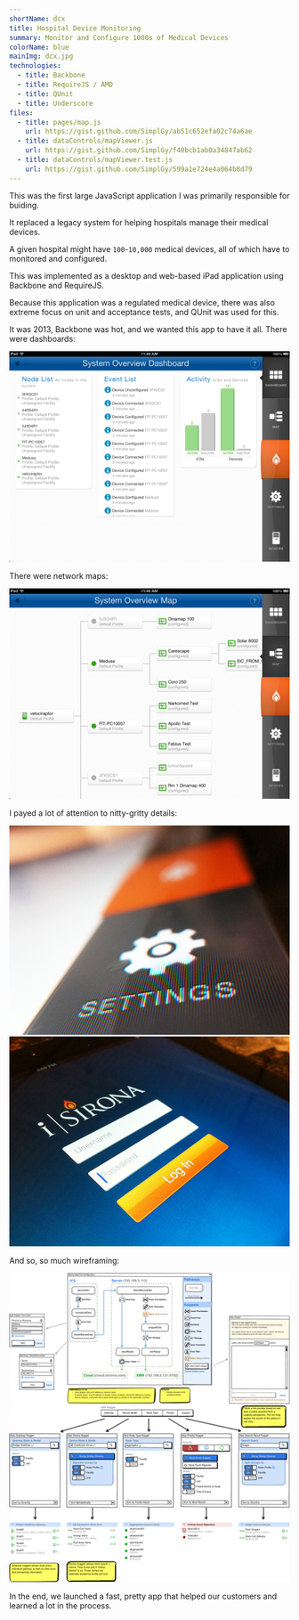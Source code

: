 ```yaml
---
shortName: dcx
title: Hospital Device Monitoring
summary: Monitor and Configure 1000s of Medical Devices
colorName: blue
mainImg: dcx.jpg
technologies:
  - title: Backbone
  - title: RequireJS / AMD
  - title: QUnit
  - title: Underscore
files:
  - title: pages/map.js
    url: https://gist.github.com/SimplGy/ab51c652efa02c74a6ae
  - title: dataControls/mapViewer.js
    url: https://gist.github.com/SimplGy/f40bcb1ab0a34847ab62
  - title: dataControls/mapViewer.test.js
    url: https://gist.github.com/SimplGy/599a1e724e4a064b8d79
---
```


This was the first large JavaScript application I was primarily responsible for buiding.

It replaced a legacy system for helping hospitals manage their medical devices.

A given hospital might have `100`-`10,000` medical devices, all of which have to monitored and configured.

This was implemented as a desktop and web-based iPad application using Backbone and RequireJS.

Because this application was a regulated medical device, there was also extreme focus on unit and acceptance tests, and QUnit was used for this.

It was 2013, Backbone was hot, and we wanted this app to have it all. There were dashboards:

![Dashboard](/projects/img/dcx/03_Dashboard.png)

There were network maps:

![Network Map](/projects/img/dcx/04_Map.png)

I payed a lot of attention to nitty-gritty details:

![close up](/projects/img/dcx/2012-i-close.jpg)
![login](/projects/img/dcx/2012-i-pad2.jpg)

And so, so much wireframing:

![close up](/projects/img/dcx/wire1.png)
![login](/projects/img/dcx/wire2.png)

In the end, we launched a fast, pretty app that helped our customers and learned a lot in the process.